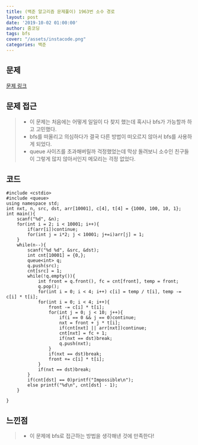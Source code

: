 ```yaml
---
title: (백준 알고리즘 문제풀이) 1963번 소수 경로
layout: post
date: '2019-10-02 01:00:00'
author: 줌코딩
tags: bfs
cover: "/assets/instacode.png"
categories: 백준
---
```


## 문제

[문제 링크](https://www.acmicpc.net/problem/1963)

## 문제 접근

>* 이 문제는 처음에는 어떻게 일일이 다 찾지 했는데 혹시나 bfs가 가능할까 하고 고민했다.
>* bfs를 떠올리고 의심하다가 결국 다른 방법이 떠오르지 않아서 bfs를 사용하게 되었다.
>* queue 사이즈를 초과해버릴까 걱정했었는데 막상 돌려보니 소수인 친구들이 그렇게 많지 않아서인지 메모리는 걱정 없었다.

## 코드

    #include <cstdio>
    #include <queue>
    using namespace std;
    int nxt, n, src, dst, arr[10001], c[4], t[4] = {1000, 100, 10, 1};
    int main(){
        scanf("%d", &n);
        for(int i = 2; i < 10001; i++){
            if(arr[i])continue;
            for(int j = i*2; j < 10001; j+=i)arr[j] = 1;
        }
        while(n--){
            scanf("%d %d", &src, &dst);
            int cnt[10001] = {0,};
            queue<int> q;
            q.push(src);
            cnt[src] = 1;
            while(!q.empty()){
                int front = q.front(), fc = cnt[front], temp = front; 
                q.pop();
                for(int i = 0; i < 4; i++) c[i] = temp / t[i], temp -= c[i] * t[i];
                for(int i = 0; i < 4; i++){
                    front -= c[i] * t[i];
                    for(int j = 0; j < 10; j++){
                        if(i == 0 && j == 0)continue;
                        nxt = front + j * t[i];
                        if(cnt[nxt] || arr[nxt])continue;
                        cnt[nxt] = fc + 1;
                        if(nxt == dst)break;
                        q.push(nxt);
                    }
                    if(nxt == dst)break;
                    front += c[i] * t[i];
                }
                if(nxt == dst)break;
            }
            if(cnt[dst] == 0)printf("Impossible\n");
            else printf("%d\n", cnt[dst] - 1);
        }
        
    }

## 느낀점

>* 이 문제에 bfs로 접근하는 방법을 생각해낸 것에 만족한다!
